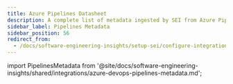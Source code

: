 ```yaml
---
title: Azure Pipelines Datasheet
description: A complete list of metadata ingested by SEI from Azure Pipelines
sidebar_label: Pipelines Metadata
sidebar_position: 56
redirect_from:
  - /docs/software-engineering-insights/setup-sei/configure-integrations/azure-devops/sei-azure-pipelines-datasheet
---
```


import PipelinesMetadata from '@site/docs/software-engineering-insights/shared/integrations/azure-devops-pipelines-metadata.md';

<PipelinesMetadata />